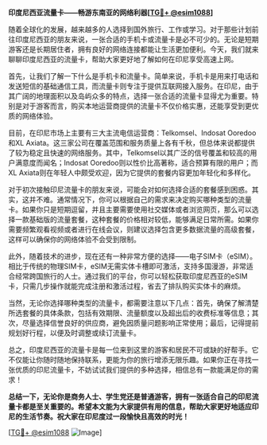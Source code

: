 **印度尼西亚流量卡——畅游东南亚的网络利器[[TG💪+ @esim1088](https://t.me/s/esim1088)]**

随着全球化的发展，越来越多的人选择到国外旅行、工作或学习。对于那些计划前往印度尼西亚的朋友来说，一张合适的手机卡或流量卡是必不可少的。无论是短期游客还是长期居住者，拥有良好的网络连接都能让生活更加便利。今天，我们就来聊聊印度尼西亚的流量卡，帮助大家更好地了解如何在印尼享受高速上网。

首先，让我们了解一下什么是手机卡和流量卡。简单来说，手机卡是用来打电话和发送短信的基础通信工具，而流量卡则专注于提供互联网接入服务。在印尼，由于其广阔的地理面积以及岛屿众多的特点，选择一张合适的流量卡显得尤为重要。特别是对于游客而言，购买本地运营商提供的流量卡不仅价格实惠，还能享受到更优质的网络体验。

目前，在印尼市场上主要有三大主流电信运营商：Telkomsel、Indosat Ooredoo和XL Axiata。这三家公司在覆盖范围和服务质量上各有千秋，但总体来说都提供了较为稳定且快速的网络服务。其中，Telkomsel以其广泛的信号覆盖和较高的用户满意度而闻名；Indosat Ooredoo则以性价比高著称，适合预算有限的用户；而XL Axiata则在年轻人中颇受欢迎，因为它提供的套餐内容更加年轻化和多样化。

对于初次接触印尼流量卡的朋友来说，可能会对如何选择合适的套餐感到困惑。其实，这并不难。通常情况下，你可以根据自己的需求来决定购买哪种类型的流量卡。如果你只是短期逗留，并且主要需要使用社交媒体或者浏览网页，那么可以选择一款基础版的流量套餐，这种套餐的价格相对较低，能够满足日常所需。如果你需要频繁观看视频或者进行在线会议，则建议选择包含更多数据流量的高级套餐，这样可以确保你的网络体验不会受到限制。

此外，随着技术的进步，现在还有一种非常方便的选择——电子SIM卡（eSIM）。相比于传统的物理SIM卡，eSIM无需实体卡槽即可激活，支持多国漫游，非常适合经常跨国旅行的人士。通过我们的平台，你可以轻松获取印度尼西亚的eSIM卡，只需几步操作就能完成注册和激活过程，省去了排队购买实体卡的麻烦。

当然，无论你选择哪种类型的流量卡，都需要注意以下几点：首先，确保了解清楚所选套餐的具体条款，包括有效期限、流量额度以及超出后的收费标准等信息；其次，尽量选择信誉良好的供应商，避免因质量问题影响正常使用；最后，记得提前规划好行程，以便及时调整或续订流量卡。

总之，印度尼西亚的流量卡是每一位来到这里的游客和居民不可或缺的好帮手。它不仅能让你随时随地保持联系，更能为你的旅行增添无限乐趣。如果你正在寻找一张优质的印尼流量卡，不妨试试我们提供的多种选择，相信总有一款能满足你的需求！

**总结一下，无论你是商务人士、学生党还是普通游客，拥有一张适合自己的印尼流量卡都是至关重要的。希望本文能为大家提供有用的信息，帮助大家更好地适应印尼的生活节奏。祝大家在印尼度过一段愉快且高效的时光！**

[[TG💪+ @esim1088](https://t.me/s/esim1088) ![Image](https://i.postimg.cc/4NQfJmqS/Snipaste-2025-05-13-00-14-12.png)]